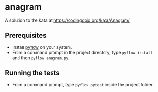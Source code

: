 # anagram
A solution to the kata at https://codingdojo.org/kata/Anagram/

## Prerequisites
* Install [pyflow](https://github.com/David-OConnor/pyflow#installation) on your system.
* From a command prompt in the project directory, type `pyflow install` and then `pyflow anagram.py`.

## Running the tests
* From a command prompt, type `pyflow pytest` inside the project folder.
